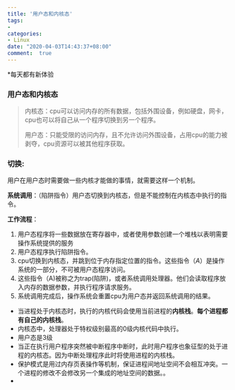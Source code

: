 ```yaml
---
title: '用户态和内核态'
tags: 
-
categories: 
- Linux
date: "2020-04-03T14:43:37+08:00"
comment:  true    
---
```


*每天都有新体验

<!--more-->

### 用户态和内核态

> 内核态：cpu可以访问内存的所有数据，包括外围设备，例如硬盘，网卡，cpu也可以将自己从一个程序切换到另一个程序。
>
> 用户态：只能受限的访问内存，且不允许访问外围设备，占用cpu的能力被剥夺，cpu资源可以被其他程序获取。

### 切换:

用户在用户态时需要做一些内核才能做的事情，就需要这样一个机制。

**系统调用**：（陷阱指令）用户态切换到内核态，但是不能控制在内核态中执行的指令。

**工作流程**：

1. 用户态程序将一些数据放在寄存器中，或者使用参数创建一个堆栈以表明需要操作系统提供的服务
2. 用户态程序执行陷阱指令。
3. cpu切换到内核态，并跳到位于内存指定位置的指令。这些指令（*A*）是操作系统的一部分，不可被用户态程序访问。
4. 这些指令（A)被称之为trap(陷阱)，或者系统调用处理器。他们会读取程序放入内存的数据参数，并执行程序请求服务。
5. 系统调用完成后，操作系统会重置cpu为用户态并返回系统调用的结果。

- 当进程处于内核态时，执行的内核代码会使用当前进程的**内核栈**。**每个进程都有自己的内核栈**。
- 内核态中，处理器处于特权级别最高的0级内核代码中执行。
- 用户态是3级
- 当正在执行用户程序突然被中断程序中断时，此时用户程序也象征型的处于进程的内核态。因为中断处理程序此时将使用进程的内核栈。
- 保护模式是用过内存页表操作等机制，保证进程间地址空间不会相互冲突。一个进程的修改不会修改另一个集成的地址空间的数据。。
- 